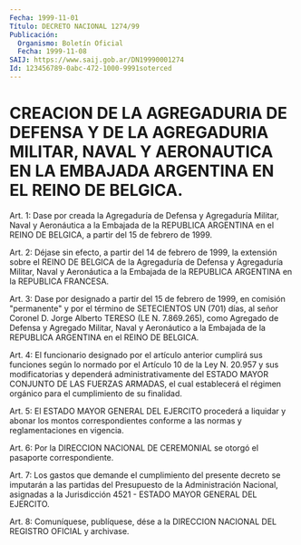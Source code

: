 ```yaml
---
Fecha: 1999-11-01
Título: DECRETO NACIONAL 1274/99
Publicación:
  Organismo: Boletín Oficial
  Fecha: 1999-11-08
SAIJ: https://www.saij.gob.ar/DN19990001274
Id: 123456789-0abc-472-1000-9991soterced
---
```

# CREACION DE LA AGREGADURIA DE DEFENSA Y DE LA AGREGADURIA MILITAR, NAVAL Y AERONAUTICA EN LA EMBAJADA ARGENTINA EN EL REINO DE BELGICA.

<a id="1"></a>
Art. 1: Dase por creada la Agregaduría de Defensa y Agregaduría  Militar, Naval y Aeronáutica  a  la  Embajada de la REPUBLICA ARGENTINA  en  el  REINO  DE BELGICA, a partir del 15 de febrero de 1999.

<a id="2"></a>
Art. 2: Déjase sin efecto, a partir del  14 de febrero de 1999, la extensión sobre el REINO DE BELGICA de la Agregaduría  de Defensa y Agregaduría  Militar,  Naval  y  Aeronáutica a la Embajada  de  la REPUBLICA ARGENTINA en la REPUBLICA FRANCESA.

<a id="3"></a>
Art. 3: Dase por designado a partir  del 15 de febrero de 1999, en comisión  "permanente" y por el término  de  SETECIENTOS  UN  (701) días, al señor  Coronel  D.  Jorge Alberto TERESO (LE N. 7.869.265), como Agregado de Defensa y Agregado Militar, Naval y Aeronáutico a la  Embajada  de la REPUBLICA ARGENTINA  en  el  REINO  DE  BELGICA.

<a id="4"></a>
Art.  4: El funcionario  designado  por  el  artículo  anterior cumplirá sus  funciones  según  lo normado por el Artículo 10 de la Ley N. 20.957 y sus modificatorias  y dependerá administrativamente del  ESTADO  MAYOR  CONJUNTO  DE  LAS  FUERZAS   ARMADAS,  el  cual establecerá el régimen orgánico para el cumplimiento de su finalidad.

<a id="5"></a>
Art. 5: El ESTADO MAYOR GENERAL  DEL EJERCITO procederá a liquidar y  abonar los montos correspondientes  conforme  a  las  normas  y reglamentaciones en vigencia.

<a id="6"></a>
Art.  6:  Por  la  DIRECCION NACIONAL DE CEREMONIAL se otorgó el pasaporte correspondiente.

<a id="7"></a>
Art.  7: Los gastos que  demande  el  cumplimiento  del  presente decreto   se  imputarán  a  las  partidas  del  Presupuesto  de  la Administración Nacional, asignadas a la Jurisdicción 4521 - ESTADO MAYOR GENERAL DEL EJERCITO.

<a id="8"></a>
Art.  8: Comuníquese,  publíquese, dése a la DIRECCION NACIONAL DEL REGISTRO OFICIAL y archivase.